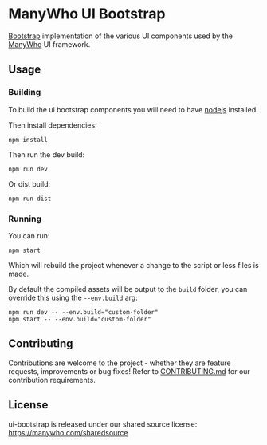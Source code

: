 # ManyWho UI Bootstrap

[Bootstrap](https://getbootstrap.com) implementation of the various UI components used by the [ManyWho](https://manywho.com) UI framework.

## Usage

### Building

To build the ui bootstrap components you will need to have [nodejs](http://nodejs.org/) installed.

Then install dependencies:

```
npm install
```

Then run the dev build:

```
npm run dev
```

Or dist build:

```
npm run dist
```

### Running

You can run:

```
npm start
```

Which will rebuild the project whenever a change to the script or less files is made.

By default the compiled assets will be output to the `build` folder, you can override this using the `--env.build` arg:

```
npm run dev -- --env.build="custom-folder"
npm start -- --env.build="custom-folder"
```

## Contributing

Contributions are welcome to the project - whether they are feature requests, improvements or bug fixes! Refer to 
[CONTRIBUTING.md](CONTRIBUTING.md) for our contribution requirements.

## License

ui-bootstrap is released under our shared source license: https://manywho.com/sharedsource